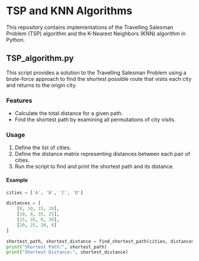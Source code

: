 # TSP and KNN Algorithms

This repository contains implementations of the Travelling Salesman Problem (TSP) algorithm and the K-Nearest Neighbors (KNN) algorithm in Python.

## TSP_algorithm.py

This script provides a solution to the Travelling Salesman Problem using a brute-force approach to find the shortest possible route that visits each city and returns to the origin city.

### Features

- Calculate the total distance for a given path.
- Find the shortest path by examining all permutations of city visits.

### Usage

1. Define the list of cities.
2. Define the distance matrix representing distances between each pair of cities.
3. Run the script to find and print the shortest path and its distance.

#### Example

```python
cities = ['A', 'B', 'C', 'D']

distances = [
    [0, 10, 15, 20],
    [10, 0, 35, 25],
    [15, 35, 0, 30],
    [20, 25, 30, 0]
]

shortest_path, shortest_distance = find_shortest_path(cities, distances)
print("Shortest Path:", shortest_path)
print("Shortest Distance:", shortest_distance)
